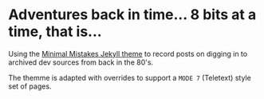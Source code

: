 # Adventures back in time... 8 bits at a time, that is...

Using the [Minimal Mistakes Jekyll theme](https://github.com/mmistakes/minimal-mistakes) to record posts on digging in to archived dev sources
from back in the 80's.

The themme is adapted with overrides to support a `MODE 7` (Teletext) style set of pages.